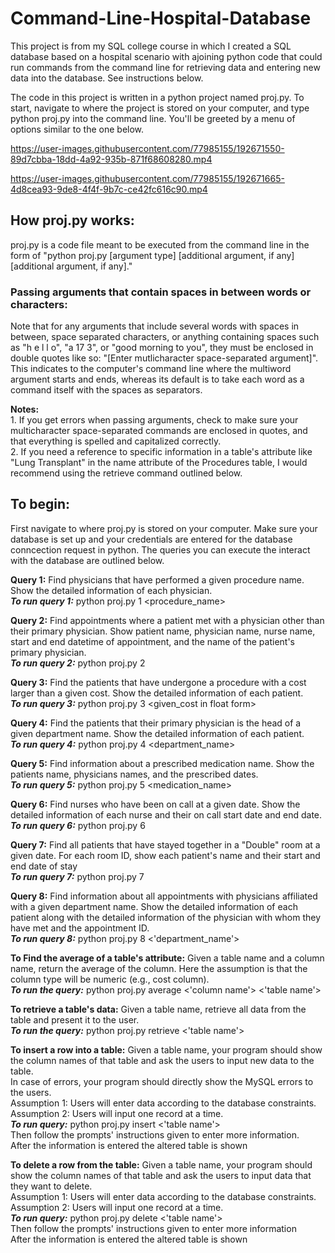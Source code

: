 # Command-Line-Hospital-Database

This project is from my SQL college course in which I created a SQL database based on a hospital scenario with ajoining
 python code that could run commands from the command line for retrieving data and entering new data into the database. See instructions below.

The code in this project is written in a python project named proj.py. To start, navigate to where the project is stored on your computer, and type python proj.py into the command line. You'll be greeted by a menu of options similar to the one below.


https://user-images.githubusercontent.com/77985155/192671550-89d7cbba-18dd-4a92-935b-871f68608280.mp4




https://user-images.githubusercontent.com/77985155/192671665-4d8cea93-9de8-4f4f-9b7c-ce42fc616c90.mp4



## How proj.py works:

proj.py is a code file meant to be executed from the command line in the form of "python proj.py [argument type] [additional argument, if any] [additional argument, if any]." 

### Passing arguments that contain spaces in between words or characters:
Note that for any arguments that include several words with spaces in between, space separated characters, or anything containing spaces such as "h e l l o", "a 17 3", or "good morning to you", they must be enclosed in double quotes like so: "[Enter mutlicharacter space-separated argument]". This indicates to the computer's command line where the multiword argument starts and ends, whereas its default is to take each word as a command itself with the spaces as separators. 

**Notes:** <br>
	1. If you get errors when passing arguments, check to make sure your multicharacter space-separated commands are enclosed in quotes, and that everything is spelled and capitalized correctly. <br>
	2. If you need a reference to specific information in a table's attribute like "Lung Transplant" in the name attribute of the Procedures table, I would recommend using the retrieve command outlined below.

## To begin: <br> 
First navigate to where proj.py is stored on your computer. Make sure your database is set up and your credentials are entered for the database conncection request in python. The queries you can execute the interact with the database are outlined below.

**Query 1:** Find physicians that have performed a given procedure name. Show the detailed information of each physician.<br>
	***To run query 1:*** python proj.py 1 <procedure_name>

**Query 2:** Find appointments where a patient met with a physician other than their primary physician. Show patient name, physician name, nurse name, 
	start and end datetime of appointment, and the name of the patient's primary physician.<br>
	***To run query 2:*** python proj.py 2

**Query 3:** Find the patients that have undergone a procedure with a cost larger than a given cost. Show the detailed information of each patient.<br>
	***To run query 3:*** python proj.py 3 <given_cost in float form>

**Query 4:** Find the patients that their primary physician is the head of a given department name. Show the detailed information of each patient.<br>
	***To run query 4:*** python proj.py 4 <department_name>

**Query 5:** Find information about a prescribed medication name. Show the patients name, physicians names, and the prescribed dates.<br>
	***To run query 5:*** python proj.py 5 <medication_name>

**Query 6:** Find nurses who have been on call at a given date. Show the detailed information of each nurse and their on call start date and end date.<br>
	***To run query 6:*** python proj.py 6 <date in yyyy-mm-dd format>

**Query 7:** Find all patients that have stayed together in a "Double" room at a given date. For each room ID, show each patient's name and 
	their start and end date of stay<br>
	***To run query 7:*** python proj.py 7 <date in yyyy-mm-dd format>

**Query 8:** Find information about all appointments with physicians affiliated with a given department name. Show the detailed information of 
	each patient along with the detailed information of the physician with whom they have met and the appointment ID. 
	<br> ***To run query 8:*** python proj.py 8 <'department_name'>

**To Find the average of a table's attribute:** Given a table name and a column name, return the average of the column. Here the assumption is that the column type 
	will be numeric (e.g., cost column).<br>
		     	***To run the query:*** python proj.py average <'column name'> <'table name'>

**To retrieve a table's data:** Given a table name, retrieve all data from the table and present it to the user. <br>
			***To run the query:*** python proj.py retrieve <'table name'>

**To insert a row into a table:**  Given a table name, your program should show the column names of that table and ask the users to input new data to the table. 
				<br>In case of errors, your program should directly show the MySQL errors to the users. 
				<br>Assumption 1: Users will enter data according to the database constraints.
				<br>Assumption 2: Users will input one record at a time.
				<br>***To run query:***  python proj.py insert <'table name'>
				<br>Then follow the prompts' instructions given to enter more information. 
				<br>After the information is entered the altered table is shown

**To delete a row from the table:** Given a table name, your program should show the column names of that table and ask the users to input data that they want to delete.
				<br>Assumption 1: Users will enter data according to the database constraints.
				<br>Assumption 2: Users will input one record at a time.
				<br>***To run query:*** python proj.py delete <'table name'>
				<br>Then follow the prompts' instructions given to enter more information
				<br>After the information is entered the altered table is shown

